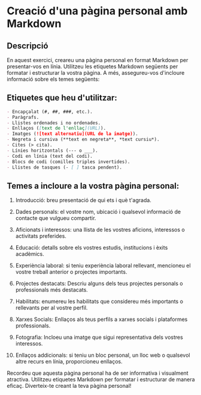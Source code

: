 # Creació d'una pàgina personal amb Markdown

## Descripció
En aquest exercici, creareu una pàgina personal en format Markdown per presentar-vos en línia. Utilitzeu les etiquetes Markdown següents per formatar i estructurar la vostra pàgina. A més, assegureu-vos d'incloure informació sobre els temes següents:

## Etiquetes que heu d'utilitzar:
```markdown
- Encapçalat (#, ##, ###, etc.).
- Paràgrafs.
- Llistes ordenades i no ordenades.
- Enllaços ([text de l'enllaç](URL)).
- Imatges (![text alternatiu](URL de la imatge)).
- Negreta i cursiva (**text en negreta**, *text cursiu*).
- Cites (> cita).
- Línies horitzontals (--- o ___).
- Codi en línia (text del codi).
- Blocs de codi (comilles triples invertides).
- Llistes de tasques (- [ ] tasca pendent).
```

## Temes a incloure a la vostra pàgina personal:

1. Introducció: breu presentació de qui ets i què t'agrada.

2. Dades personals: el vostre nom, ubicació i qualsevol informació de contacte que vulgueu compartir.

3. Aficionats i interessos: una llista de les vostres aficions, interessos o activitats preferides.

4. Educació: detalls sobre els vostres estudis, institucions i èxits acadèmics.

5. Experiència laboral: si teniu experiència laboral rellevant, mencioneu el vostre treball anterior o projectes importants.

6. Projectes destacats: Descriu alguns dels teus projectes personals o professionals més destacats.

7. Habilitats: enumereu les habilitats que considereu més importants o rellevants per al vostre perfil.

8. Xarxes Socials: Enllaços als teus perfils a xarxes socials i plataformes professionals.

9. Fotografia: Incloeu una imatge que sigui representativa dels vostres interessos.

10. Enllaços addicionals: si teniu un bloc personal, un lloc web o qualsevol altre recurs en línia, proporcioneu enllaços.

Recordeu que aquesta pàgina personal ha de ser informativa i visualment atractiva. Utilitzeu etiquetes Markdown per formatar i estructurar de manera eficaç. Diverteix-te creant la teva pàgina personal!
